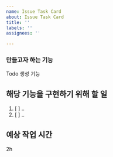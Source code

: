 ```yaml
---
name: Issue Task Card
about: Issue Task Card
title: ''
labels: ''
assignees: ''

---
```


### 만들고자 하는 기능
Todo 생성 기능

## 해당 기능을 구현하기 위해 할 일
1. [ ] ..
2. [ ] ..

## 예상 작업 시간
2h
